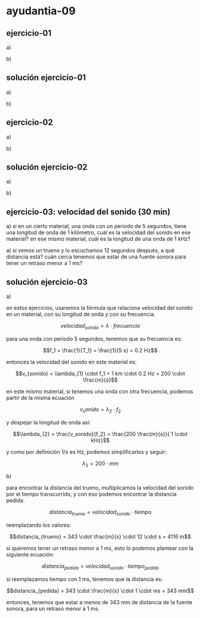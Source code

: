 # ayudantia-09

## ejercicio-01

a)

b)

## solución ejercicio-01

a)

b)

## ejercicio-02

a)

b)

## solución ejercicio-02

a)

b)

## ejercicio-03: velocidad del sonido (30 min)

a) si en un cierto material, una onda con un periodo de 5 segundos, tiene una longitud de onda de 1 kilómetro, cuál es la velocidad del sonido en ese material? en ese mismo material, cuál es la longitud de una onda de 1 kHz?

a) si vemos un trueno y lo escuchamos 12 segundos después, a qué distancia está? cuán cerca tenemos que estar de una fuente sonora para tener un retraso menor a 1 ms?

## solución ejercicio-03

a)

en estos ejercicios, usaremos la fórmula que relaciona velocidad del sonido en un material, con su longitud de onda y con su frecuencia.

$$velocidad_{sonido} = \lambda \cdot frecuencia$$

para una onda con periodo 5 segundos, tenemos que su frecuencia es:

$$f_1 = \frac{1}{T_1} = \frac{1}{5 s} = 0.2 Hz$$

entonces la velocidad del sonido en este material es:

$$v_{sonido} = \lambda_{1} \cdot f_1 = 1 km \cdot 0.2 Hz = 200 \cdot \frac{m}{s}$$

en este mismo material, si tenemos una onda con otra frecuencia, podemos partir de la misma ecuación

$$v_sonido = \lambda_{2} \cdot f_2$$

y despejar la longitud de onda así:

$$\lambda_{2} = \frac{v_sonido}{f_2} = \frac{200 \frac{m}{s}}{ 1 \cdot kHz}$$

y como por definición 1/s es Hz, podemos simplificarlos y seguir:

$$\lambda_{2} = 200 \cdot mm$$

b)

para encontrar la distancia del trueno, multiplicamos la velocidad del sonido por el tiempo transcurrido, y con eso podemos encontrar la distancia pedida.

$$distancia_{trueno} = velocidad_{sonido} \cdot tiempo$$

reemplazando los valores:

$$distancia_{trueno} = 343 \cdot \frac{m}{s} \cdot 12 \cdot s = 4116 m$$

si queremos tener un retraso menor a 1 ms, esto lo podemos plantear con la siguiente ecuación:

$$distancia_{pedida} = velocidad_{sonido} \cdot tiempo_{pedido}$$

si reemplazamos tiempo con 1 ms, tenemos que la distancia es:

$$distancia_{pedida} = 343 \cdot \frac{m}{s} \cdot 1 \cdot ms = 343 mm$$

entonces, tenemos que estar a menos de 343 mm de distancia de la fuente sonora, para un retraso menor a 1 ms.
